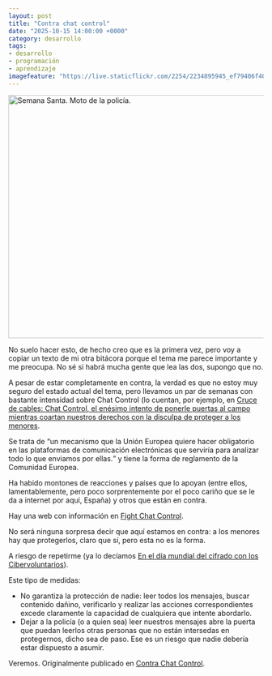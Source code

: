 ```yaml
---
layout: post
title: "Contra chat control"
date: "2025-10-15 14:00:00 +0000"
category: desarrollo
tags:
- desarrollo
- programación
- aprendizaje
imagefeature: "https://live.staticflickr.com/2254/2234895945_ef79406f40_z.jpg"
---
```

<a data-flickr-embed="true" href="https://www.flickr.com/photos/fernand0/8066571/in/photolist-HkUP" title="Semana Santa. Moto de la policía."><img src="https://live.staticflickr.com/7/8066571_ec54fcd1ff_z.jpg" width="640" height="480" alt="Semana Santa. Moto de la policía."/></a><script async src="//embedr.flickr.com/assets/client-code.js" charset="utf-8"></script>

No suelo hacer esto, de hecho creo que es la primera vez, pero voy a copiar un texto de mi otra bitácora porque el tema me parece importante y me preocupa. No sé si habrá mucha gente que lea las dos, supongo que no.

A pesar de estar completamente en contra, la verdad es que no estoy muy seguro del estado actual del tema, pero llevamos un par de semanas con bastante intensidad sobre Chat Control (lo cuentan, por ejemplo, en <a href="https://www.microsiervos.com/archivo/internet/cruce-de-cables-chat-control.html">Cruce de cables: Chat Control, el enésimo intento de ponerle puertas al campo mientras coartan nuestros derechos con la disculpa de proteger a los menores</a>.

Se trata de <q>un mecanismo que la Unión Europea quiere hacer obligatorio en las plataformas de comunicación electrónicas que serviría para analizar todo lo que enviamos por ellas.</q> y tiene la forma de reglamento de la Comunidad Europea.

Ha habido montones de reacciones y países que lo apoyan (entre ellos, lamentablemente, pero poco sorprentemente por el poco cariño que se le da a internet por aquí,  España) y otros que están en contra.

Hay una web con información en <a href="https://fightchatcontrol.eu/">Fight Chat Control</a>.

No será ninguna sorpresa decir que aquí estamos en contra: a los menores hay que protegerlos, claro que sí, pero esta no es la forma.

A riesgo de repetirme (ya lo decíamos <a href="https://blog.elmundoesimperfecto.com/2024/10/21/dia-global-cifrado-cibervoluntarios/">En el día mundial del cifrado con los Cibervoluntarios</a>).

Este tipo de medidas:

* No garantiza la protección de nadie: leer todos los mensajes, buscar contenido dañino, verificarlo y realizar las acciones correspondientes excede claramente la capacidad de cualquiera que intente abordarlo.
* Dejar a la policía (o a quien sea) leer nuestros mensajes abre la puerta que puedan leerlos otras personas que no están intersedas en protegernos, dicho sea de paso. Ese es un riesgo que nadie debería estar dispuesto a asumir.

Veremos.
Originalmente publicado en  [Contra Chat Control](https://blog.elmundoesimperfecto.com/2025/10/15/contra-chatcontrol/).
